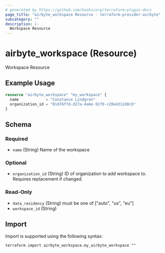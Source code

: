 ```yaml
---
# generated by https://github.com/hashicorp/terraform-plugin-docs
page_title: "airbyte_workspace Resource - terraform-provider-airbyte"
subcategory: ""
description: |-
  Workspace Resource
---
```


# airbyte_workspace (Resource)

Workspace Resource

## Example Usage

```terraform
resource "airbyte_workspace" "my_workspace" {
  name            = "Constance Lindgren"
  organization_id = "01d76f7d-d27a-4a6e-91f0-c20e4312d0cb"
}
```

<!-- schema generated by tfplugindocs -->
## Schema

### Required

- `name` (String) Name of the workspace

### Optional

- `organization_id` (String) ID of organization to add workspace to. Requires replacement if changed.

### Read-Only

- `data_residency` (String) must be one of ["auto", "us", "eu"]
- `workspace_id` (String)

## Import

Import is supported using the following syntax:

```shell
terraform import airbyte_workspace.my_airbyte_workspace ""
```
